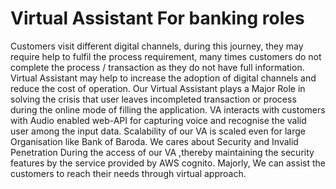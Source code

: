 # Virtual Assistant For banking roles
Customers visit different digital channels, during this journey, they may require help to fulfil the process requirement, many times customers do not complete the process / transaction as they do not have full information. Virtual Assistant may help to increase the adoption of digital channels and reduce the cost of operation. Our Virtual Assistant plays a Major Role in solving the crisis that user leaves incompleted transaction or process during the online mode of filling the application.
VA interacts with customers with Audio enabled web-API for capturing voice and recognise the valid user among the input data. Scalability of our VA is scaled even for large Organisation like Bank of Baroda. We cares about Security and Invalid Penetration During the access of our VA ,thereby maintaining the security features by the service provided by AWS cognito. Majorly, We can assist the customers to reach their needs through virtual approach.
